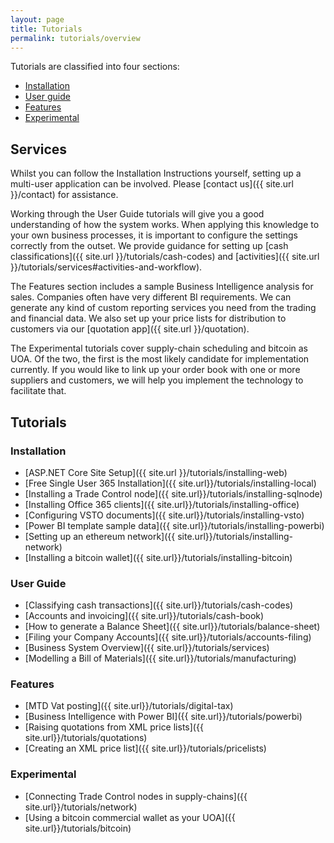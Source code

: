 ```yaml
---
layout: page
title: Tutorials
permalink: tutorials/overview
---
```


Tutorials are classified into four sections:

- [Installation](#installation)
- [User guide](#user-guide)
- [Features](#features)
- [Experimental](#experimental)

## Services

Whilst you can follow the Installation Instructions yourself, setting up a multi-user application can be involved. Please [contact us]({{ site.url }}/contact) for assistance.

Working through the User Guide tutorials will give you a good understanding of how the system works. When applying this knowledge to your own business processes, it is important to configure the settings correctly from the outset. We provide guidance for setting up [cash classifications]({{ site.url }}/tutorials/cash-codes) and [activities]({{ site.url }}/tutorials/services#activities-and-workflow).

The Features section includes a sample Business Intelligence analysis for sales. Companies often have very different BI requirements. We can generate any kind of custom reporting services you need from the trading and financial data. We also set up your price lists for distribution to customers via our [quotation app]({{ site.url }}/quotation).

The Experimental tutorials cover supply-chain scheduling and bitcoin as UOA. Of the two, the first is the most likely candidate for implementation currently. If you would like to link up your order book with one or more suppliers and customers, we will help you implement the technology to facilitate that.

## Tutorials

### Installation

- [ASP.NET Core Site Setup]({{ site.url }}/tutorials/installing-web)
- [Free Single User 365 Installation]({{ site.url}}/tutorials/installing-local)
- [Installing a Trade Control node]({{ site.url}}/tutorials/installing-sqlnode)
- [Installing Office 365 clients]({{ site.url}}/tutorials/installing-office)
- [Configuring VSTO documents]({{ site.url}}/tutorials/installing-vsto)
- [Power BI template sample data]({{ site.url}}/tutorials/installing-powerbi)
- [Setting up an ethereum network]({{ site.url}}/tutorials/installing-network)
- [Installing a bitcoin wallet]({{ site.url}}/tutorials/installing-bitcoin)

### User Guide

- [Classifying cash transactions]({{ site.url}}/tutorials/cash-codes)
- [Accounts and invoicing]({{ site.url}}/tutorials/cash-book)
- [How to generate a Balance Sheet]({{ site.url}}/tutorials/balance-sheet)
- [Filing your Company Accounts]({{ site.url}}/tutorials/accounts-filing)
- [Business System Overview]({{ site.url}}/tutorials/services)
- [Modelling a Bill of Materials]({{ site.url}}/tutorials/manufacturing)

### Features

- [MTD Vat posting]({{ site.url}}/tutorials/digital-tax)
- [Business Intelligence with Power BI]({{ site.url}}/tutorials/powerbi)
- [Raising quotations from XML price lists]({{ site.url}}/tutorials/quotations)
- [Creating an XML price list]({{ site.url}}/tutorials/pricelists)

### Experimental

- [Connecting Trade Control nodes in supply-chains]({{ site.url}}/tutorials/network)
- [Using a bitcoin commercial wallet as your UOA]({{ site.url}}/tutorials/bitcoin)
